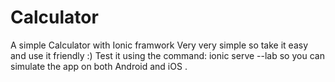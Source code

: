 # Calculator
A simple Calculator with Ionic framwork
Very very simple so take it easy and use it friendly :)
Test it using the command: ionic serve --lab so you can simulate the app on both Android and iOS . 
